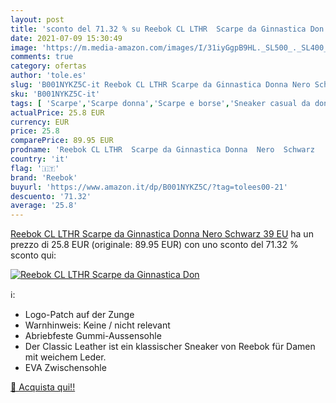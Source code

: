 ```yaml
---
layout: post
title: 'sconto del 71.32 % su Reebok CL LTHR  Scarpe da Ginnastica Don  '
date: 2021-07-09 15:30:49
image: 'https://m.media-amazon.com/images/I/31iyGgpB9HL._SL500_._SL400_.jpg'
comments: true
category: ofertas
author: 'tole.es'
slug: 'B001NYKZ5C-it Reebok CL LTHR Scarpe da Ginnastica Donna Nero Schwarz 39 EU'
sku: 'B001NYKZ5C-it'
tags: [ 'Scarpe','Scarpe donna','Scarpe e borse','Sneaker casual da donna','Sneaker e scarpe sportive da donna','reebok', ]
actualPrice: 25.8 EUR
currency: EUR
price: 25.8
comparePrice: 89.95 EUR
prodname: 'Reebok CL LTHR  Scarpe da Ginnastica Donna  Nero  Schwarz   39 EU'
country: 'it'
flag: '🇮🇹'
brand: 'Reebok'
buyurl: 'https://www.amazon.it/dp/B001NYKZ5C/?tag=tolees00-21'
descuento: '71.32'
average: '25.8'
---
```


[Reebok CL LTHR  Scarpe da Ginnastica Donna  Nero  Schwarz   39 EU](https://www.amazon.it/dp/B001NYKZ5C/?tag=tolees00-21) ha un prezzo di 25.8 EUR (originale: 89.95 EUR) con uno sconto del 71.32 % sconto qui:

[![Reebok CL LTHR  Scarpe da Ginnastica Don](https://m.media-amazon.com/images/I/31iyGgpB9HL._SL500_._SL400_.jpg)](https://www.amazon.it/dp/B001NYKZ5C/?tag=tolees00-21)

ℹ️:

- Logo-Patch auf der Zunge
- Warnhinweis: Keine / nicht relevant
- Abriebfeste Gummi-Aussensohle
- Der Classic Leather ist ein klassischer Sneaker von Reebok für Damen mit weichem Leder.
- EVA Zwischensohle

[🛒 Acquista qui!!](https://www.amazon.it/dp/B001NYKZ5C/?tag=tolees00-21)
